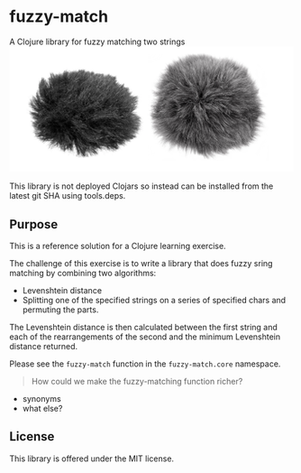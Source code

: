 # fuzzy-match
A Clojure library for fuzzy matching two strings
![fuzzy](fuzzy.png)

This library is not deployed Clojars so instead can be installed from the latest git SHA using tools.deps.

## Purpose

This is a reference solution for a Clojure learning exercise.

The challenge of this exercise is to write a library that does fuzzy sring matching by combining two algorithms:
 - Levenshtein distance
 - Splitting one of the specified strings on a series of specified chars and permuting the parts.
 
 The Levenshtein distance is then calculated between the first string and each of the rearrangements of the second and the minimum Levenshtein distance returned.
 
 Please see the `fuzzy-match` function in the `fuzzy-match.core` namespace.

> How could we make the fuzzy-matching function richer?
 - synonyms
 - what else?
 
 ## License
 
 This library is offered under the MIT license.
